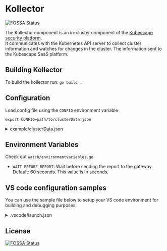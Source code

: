 # Kollector
[![FOSSA Status](https://app.fossa.com/api/projects/git%2Bgithub.com%2Fkubescape%2Fkollector.svg?type=shield)](https://app.fossa.com/projects/git%2Bgithub.com%2Fkubescape%2Fkollector?ref=badge_shield)

The Kollector component is an in-cluster component of the [Kubescape security platform](https://www.armosec.io/blog/kubescape-open-source-kubernetes-security-platform/?utm_source=github&utm_medium=repository).  
It communicates with the Kubernetes API server to collect cluster information and watches for changes in the cluster.
The information sent to the Kubescape SaaS platform.

## Building Kollector
To build the kollector run: `go build .`  

## Configuration
Load config file using the `CONFIG` environment variable   

`export CONFIG=path/to/clusterData.json`  

<details><summary>example/clusterData.json</summary>

```json5 
{
   "gatewayWebsocketURL": "127.0.0.1:8001",
   "gatewayRestURL": "127.0.0.1:8002",
   "kubevulnURL": "127.0.0.1:8081",
   "kubescapeURL": "127.0.0.1:8080",
   "eventReceiverRestURL": "https://report.armo.cloud",
   "eventReceiverWebsocketURL": "wss://report.armo.cloud",
   "rootGatewayURL": "wss://ens.euprod1.cyberarmorsoft.com/v1/waitfornotification",
   "accountID": "*********************",
   "clusterName": "******" 
  } 
``` 
</details>

## Environment Variables

Check out `watch/environmentvariables.go`

* `WAIT_BEFORE_REPORT`: Wait before sending the report to the gateway. Default: 60 seconds. This value is in seconds.

## VS code configuration samples

You can use the sample file below to setup your VS code environment for building and debugging purposes.

<details><summary>.vscode/launch.json</summary>

```json5
{
    "version": "0.2.0",
    "configurations": [
        {
            "name": "Launch Package",
            "type": "go",
            "request": "launch",
            "mode": "auto",
            "program":  "${workspaceRoot}",
                 "env": {
                     "NAMESPACE": "kubescape",
                     "CONFIG": "${workspaceRoot}/.vscode/clusterData.json",
            },
            "args": [
                "-alsologtostderr", "-v=4", "2>&1"
            ]
        }
    ]
}
```
</details>


## License
[![FOSSA Status](https://app.fossa.com/api/projects/git%2Bgithub.com%2Fkubescape%2Fkollector.svg?type=large)](https://app.fossa.com/projects/git%2Bgithub.com%2Fkubescape%2Fkollector?ref=badge_large)